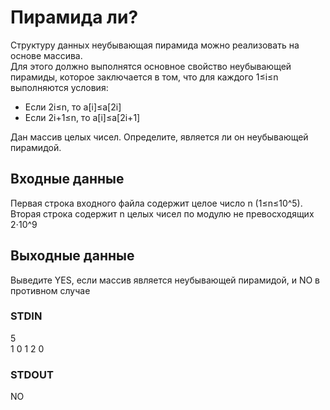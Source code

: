 # Пирамида ли?
Структуру данных неубывающая пирамида можно реализовать на основе массива.  
Для этого должно выполнятся основное свойство неубывающей пирамиды, которое заключается в том, что для каждого 1≤i≤n выполняются условия:
- Если 2i≤n, то a\[i\]≤a\[2i\]
- Если 2i+1≤n, то a\[i\]≤a\[2i+1\]

Дан массив целых чисел. Определите, является ли он неубывающей пирамидой.

## Входные данные
Первая строка входного файла содержит целое число n (1≤n≤10^5). Вторая строка содержит n целых чисел по модулю не превосходящих 2⋅10^9

## Выходные данные
Выведите YES, если массив является неубывающей пирамидой, и NO в противном случаe

### STDIN
5  
1 0 1 2 0

### STDOUT
NO
